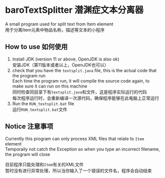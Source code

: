 # baroTextSplitter 潜渊症文本分离器
A small program used for split text from Item element  
用于分离Item元素中物品名称，描述等文本的小程序  
## How to use 如何使用  
1. Install JDK (version 11 or above, OpenJDK is also ok)  
   安装JDK（第11版本或者以上，OpenJDK也可以）  
2. check that you have the `textsplit.java` file, this is the actual code that the program run  
   Each time the program run, it will compile the source code again, to make sure it can run on this machine  
   同时检查同目录下有`textsplit.java`和文件，这是程序实际运行的代码  
   每次程序运行时，会重新编译一次源代码，确保程序能够在此电脑上正常运行  
3. Run the `RUN_textsplit.bat` file  
   运行`RUN_textsplit.bat`文件  
## Notice 注意事项  
Currently this program can only process XML files that relate to `Item` element  
Temporaily not catch the Exception so when you type an incorrect filename, the program will close  

目前程序只能处理和`Item`有关的XML文件  
暂时没有进行异常处理，所以当你输入了一个错误的文件名，程序会自动结束